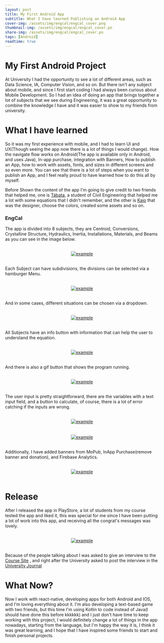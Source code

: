 ```yaml
---
layout: post
title: My First Android App
subtitle: What I have learned Publishing an Android App
cover-img: /assets/img/engcal/engcal_cover.png
thumbnail-img: /assets/img/engcal/engcal_cover.pn
share-img: /assets/img/engcal/engcal_cover.pn
tags: [Android]
readtime: true
---
```


# My First Android Project

At University I had the opportunity to see a lot of different areas, such as Data Science, IA, Computer Vision, and so on. But there isn't any subject about mobile, and since I first start coding I had always been curious about Mobile Development. So I had an idea of doing an app that brings together a lot of subjects that we see during Engineering, it was a great opportunity to combine the knowledge I have and it was easier to show to my friends from university.

# What I have learned

So it was my first experience with mobile, and I had to learn UI and UX(Though seeing the app now there is a lot of things I would change).
How the navigate flow works on Android(The app is available only in Android, and uses Java), In-app purchase, integration with Banners, How to publish an App, how to work with assets, fonts, and sizes in different screens and so even more. You can see that there is a lot of steps when you want to publish an App, and I feel really proud to have learned how to do this all by myself.

Before Shown the content of the app I'm going to give credit to two friends that helped me, one is <a href="https://www.linkedin.com/in/t%C3%A1bata-moreira-90997547/">Tábata</a>, a student of Civil Engineering that helped me a lot with some equations that I didn't remember, and the other is <a href="https://www.linkedin.com/in/kaio-ara%C3%BAjo-2461831b1/">Kaio</a> that was the designer, choose the colors, created some assets and so on.

### EngCal

The app is divided into 8 subjects, they are Centroid, Conversions, Crystalline Structure, Hydraulics, Inertia, Installations, Materials, and Beams as you can see in the image below.

<br />
<div style="text-align:center;">
  <a href="/MyBlog/assets/img/engcal/engcal_menu.png">
    <img src="/MyBlog/assets/img/engcal/engcal_menu.png" alt="example">
  </a>
</div>
<br />

Each Subject can have subdivisions, the divisions can be selected via a hamburger Menu.

<br />
<div style="text-align:center;">
  <a href="/MyBlog/assets/img/engcal/engcal_hamburguer_menu.png">
    <img src="/MyBlog/assets/img/engcal/engcal_hamburguer_menu.png" alt="example">
  </a>
</div>
<br />

And in some cases, different situations can be chosen via a dropdown.

<br />
<div style="text-align:center;">
  <a href="/MyBlog/assets/img/engcal/engcal_dropdown.png">
    <img src="/MyBlog/assets/img/engcal/engcal_dropdown.png" alt="example">
  </a>
</div>
<br />

All Subjects have an info button with information that can help the user to understand the equation.

<br />
<div style="text-align:center;">
  <a href="/MyBlog/assets/img/engcal/engcal_infobutton.png">
    <img src="/MyBlog/assets/img/engcal/engcal_infobutton.png" alt="example">
  </a>
</div>
<br />

And there is also a gif button that shows the program running.

<br />
<div style="text-align:center;">
  <a href="/MyBlog/assets/img/engcal/gif_hidraulicas.gif">
    <img src="/MyBlog/assets/img/engcal/gif_hidraulicas.gif" alt="example">
  </a>
</div>
<br />

The user input is pretty straightforward, there are the variables with a text input field, and a button to calculate, of course, there is a lot of error catching if the inputs are wrong.

<br />
<div style="text-align:center;">
  <a href="/MyBlog/assets/img/engcal/engcal_input_example.png">
    <img src="/MyBlog/assets/img/engcal/engcal_input_example.png" alt="example">
  </a>
</div>
<br />

<br />
<div style="text-align:center;">
  <a href="/MyBlog/assets/img/engcal/engcal_error_example.png">
    <img src="/MyBlog/assets/img/engcal/engcal_error_example.png" alt="example">
  </a>
</div>
<br />

Additionally, I have added banners from MoPub, InApp Purchase(remove banner and donation), and Firebase Analytics.

<br />
<div style="text-align:center;">
  <a href="/MyBlog/assets/img/engcal/firebase.png">
    <img src="/MyBlog/assets/img/engcal/firebase.png" alt="example">
  </a>
</div>
<br />

# Release

After I released the app in PlayStore, a lot of students from my course tested the app and liked it, this was special for me since I have been putting a lot of work into this app, and receiving all the congrat's messages was lovely.

<br />
<div style="text-align:center;">
  <a href="/MyBlog/assets/img/engcal/facebook.png">
    <img src="/MyBlog/assets/img/engcal/facebook.png" alt="example">
  </a>
</div>
<br />

Because of the people talking about I was asked to give an interview to the <a href="https://www.ect.ufrn.br/egresso-da-ect-desenvolve-aplicativo-mobile/">Course Site</a>
, and right after the University asked to post the interview in the <a href="https://ufrn.br/imprensa/noticias/38574/aplicativo-facilita-visualizacao-de-formulas-e-calculos">University Journal</a>

# What Now?

Now I work with react-native, developing apps for both Android and IOS, and I'm loving everything about it. I'm also developing a text-based game with two friends, but this time I'm using Kotlin to code instead of Java(I should have done this before kkkkkk) and I just don't have time to keep working with this project, I would definitely change a lot of things in the app nowadays, starting from the language, but I'm happy the way it is, I think it was great learning, and I hope that I have inspired some friends to start and finish personal projects.
